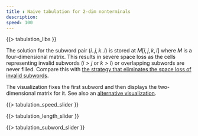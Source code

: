 ```yaml
---
title : Naive tabulation for 2-dim nonterminals
description:
speed: 100
---
```


{{> tabulation_libs }}

The solution for the subword pair $(i..j,k..l)$ is stored at $M[i,j,k,l]$ where $M$ is a four-dimensional matrix. This results in severe space loss as the cells representing invalid subwords ($i>j$ or $k>l$) or overlapping subwords are never filled. Compare this with [the strategy that eliminates the space loss of invalid subwords](/tabulation_2dim_triangular).

The visualization fixes the first subword and then displays the two-dimensional matrix for it. See also an [alternative visualization](/tabulation_2dim_naive_3d).

{{> tabulation_speed_slider }}

{{> tabulation_length_slider }}

{{> tabulation_subword_slider }}

<script>
Tabulation.prototype.solve = function(x1,x2,c) {
	this.addCubeDelayed(x1,x2,0,c);
}

Tabulation.prototype.fill = function(y1, y2) {
	if (typeof y1 === 'undefined') {
		var y1 = $( "#slider-range" ).slider( "values", 0 );
		var y2 = $( "#slider-range" ).slider( "values", 1 );
	}

	var len = this.len;
	
	this.addBoundingBox(len+1,len+1,1);
	
	var c = 0;
	for (var l=0; l<=len; l++) {
		for (var x1=0; x1<=len-l; x1++) {
			var x2 = x1 + l;
			for (var l2=0; l2<=l; l2++) {
				for (var x3=0; x3 <= (l==l2 ? x1 : len-l2); x3++) {
					var x4 = x3 + l2;
					if (x3 >= x2 || x4 <= x1) {
						if (y1 == x1 && y2 == x2) {
							this.solve(x3, x4,c);
							c++;
						}
						if (x3 == y1 && x4 == y2) {
							if (!(x1 == x3 && x2 == x4)) {
								this.solve(x1, x2, c);
								c++;
							}
						}
					}
				}
			}
		}
	}
	setTimeout(function(){console.log("subproblems: " + c)}, 100);
}

$(function() {
	var tab = new Tabulation($(".content")[0], $( "#slider" ).slider("value"));
	tab.speed = {{page.speed}};
	tab.fill();
	window.tab = tab;
});

</script>